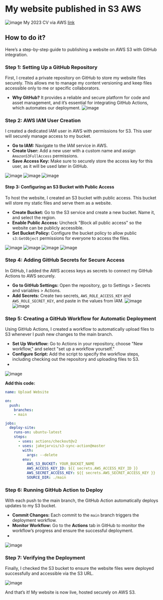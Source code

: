 # My website published in S3 AWS
![image](https://github.com/user-attachments/assets/2ad3f639-a204-425b-96c8-c1c46b26950f)
My 2023 CV via AWS [link](https://old-cv-kulerock.s3.eu-north-1.amazonaws.com/index.html)

## How to do it?

Here’s a step-by-step guide to publishing a website on AWS S3 with GitHub integration.

### Step 1: Setting Up a GitHub Repository
First, I created a private repository on GitHub to store my website files securely. This allows me to manage my content versioning and keep files accessible only to me or specific collaborators.
- **Why GitHub?** It provides a reliable and secure platform for code and asset management, and it’s essential for integrating GitHub Actions, which automates our deployment.
![image](https://github.com/user-attachments/assets/2098f673-2c5e-4082-9d21-93f3ce73280b)

### Step 2: AWS IAM User Creation

I created a dedicated IAM user in AWS with permissions for S3. This user will securely manage access to my bucket.

- **Go to IAM:** Navigate to the IAM service in AWS.
- **Create User:** Add a new user with a custom name and assign `AmazonS3FullAccess` permissions.
- **Save Access Key:** Make sure to securely store the access key for this user, as it will be used later in GitHub.

![image](https://github.com/user-attachments/assets/4e8cc0db-c7bc-46ec-a633-dea9dac9f1b5)
![image](https://github.com/user-attachments/assets/624945d2-71d3-479a-86db-c02831ba2153)
![image](https://github.com/user-attachments/assets/e87b57dd-721f-4303-90f6-a3ca076544c7)

#### Step 3: Configuring an S3 Bucket with Public Access

To host the website, I created an S3 bucket with public access. This bucket will store my static files and serve them as a website.

- **Create Bucket:** Go to the S3 service and create a new bucket. Name it, and select the region.
- **Enable Public Access:** Uncheck "Block all public access" so the website can be publicly accessible.
- **Set Bucket Policy:** Configure the bucket policy to allow public `s3:GetObject` permissions for everyone to access the files.

![image](https://github.com/user-attachments/assets/533b9205-3529-4e4e-a2ad-7d779be354ea)
![image](https://github.com/user-attachments/assets/e3932697-ba41-40ec-af79-179f102646b0)
![image](https://github.com/user-attachments/assets/a778d400-85b3-4792-ac55-5071ebc3629d)
![image](https://github.com/user-attachments/assets/f2838063-a1fd-4e2f-a503-17128f83a2ee)

### Step 4: Adding GitHub Secrets for Secure Access

In GitHub, I added the AWS access keys as secrets to connect my GitHub Actions to AWS securely.

- **Go to GitHub Settings:** Open the repository, go to Settings > Secrets and variables > Actions.
- **Add Secrets:** Create two secrets, `AWS_ROLE_ACCESS_KEY` and `AWS_ROLE_SECRET_KEY`, and paste in the values from IAM.
![image](https://github.com/user-attachments/assets/27754c1a-9100-423c-9777-2ed5162623d8)
![image](https://github.com/user-attachments/assets/5e78e018-23e3-45b2-b114-28aee5e70294)

### Step 5: Creating a GitHub Workflow for Automatic Deployment

Using GitHub Actions, I created a workflow to automatically upload files to S3 whenever I push new changes to the main branch.

- **Set Up Workflow:** Go to Actions in your repository, choose "New workflow," and select "set up a workflow yourself."
- **Configure Script:** Add the script to specify the workflow steps, including checking out the repository and uploading files to S3.
- 
![image](https://github.com/user-attachments/assets/e8bba122-0fb7-429e-9c02-5aadb8031a36)

**Add this code:**
```yaml
name: Upload Website

on:
  push:
    branches:
    - main

jobs:
  deploy-site:
    runs-on: ubuntu-latest
    steps:
      - uses: actions/checkout@v2
      - uses: jakejarvis/s3-sync-action@master
        with:
          args: --delete
        env:
          AWS_S3_BUCKET: YOUR_BUCKET_NAME
          AWS_ACCESS_KEY_ID: ${{ secrets.AWS_ACCESS_KEY_ID }}
          AWS_SECRET_ACCESS_KEY: ${{ secrets.AWS_SECRET_ACCESS_KEY }}
          SOURCE_DIR: ./main
```

### Step 6: Running GitHub Action to Deploy

With each push to the main branch, the GitHub Action automatically deploys updates to my S3 bucket.

- **Commit Changes:** Each commit to the `main` branch triggers the deployment workflow.
- **Monitor Workflow:** Go to the **Actions** tab in GitHub to monitor the workflow’s progress and ensure the successful deployment.
- 
![image](https://github.com/user-attachments/assets/db478da4-c95e-4d1b-a7de-b31a5ff2d92f)

### Step 7: Verifying the Deployment

Finally, I checked the S3 bucket to ensure the website files were deployed successfully and accessible via the S3 URL.

![image](https://github.com/user-attachments/assets/68c6444b-0db5-46ae-9335-dd6590eba007)

And that’s it! My website is now live, hosted securely on AWS S3.




